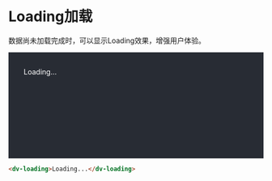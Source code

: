 # Loading加载

数据尚未加载完成时，可以显示Loading效果，增强用户体验。

<div class="chart-container">
  <dv-loading>Loading...</dv-loading>
</div>


```html
<dv-loading>Loading...</dv-loading>
```

<click-to-copy :info="loadingTag" />

<script>

export default {
  data () {
    return {
      loadingTag: `<dv-loading>Loading...</dv-loading>`
    }
  }
}
</script>

<style lang="less" scoped>
.chart-container {
  position: relative;
  height: 150px;
  background-color: #282c34;
  padding: 30px;
  overflow: hidden;
  color: #fff;
}
</style>